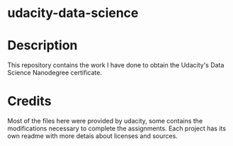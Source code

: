 # udacity-data-science

# Description
This repository contains the work I have done to obtain the Udacity's Data Science Nanodegree certificate.

# Credits
Most of the files here were provided by udacity, some contains the modifications necessary to complete the assignments. Each project has its own readme with more detais about licenses and sources.